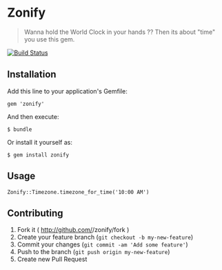 # Zonify

> Wanna hold the World Clock in your hands ?? Then its about "time" you use this gem.

[![Build Status](https://travis-ci.org/gemathon-warriors/zonify.png?branch=master)](https://travis-ci.org/gemathon-warriors/zonify)

## Installation

Add this line to your application's Gemfile:

    gem 'zonify'

And then execute:

    $ bundle

Or install it yourself as:

    $ gem install zonify

## Usage

	Zonify::Timezone.timezone_for_time('10:00 AM')

## Contributing

1. Fork it ( http://github.com/<my-github-username>/zonify/fork )
2. Create your feature branch (`git checkout -b my-new-feature`)
3. Commit your changes (`git commit -am 'Add some feature'`)
4. Push to the branch (`git push origin my-new-feature`)
5. Create new Pull Request
